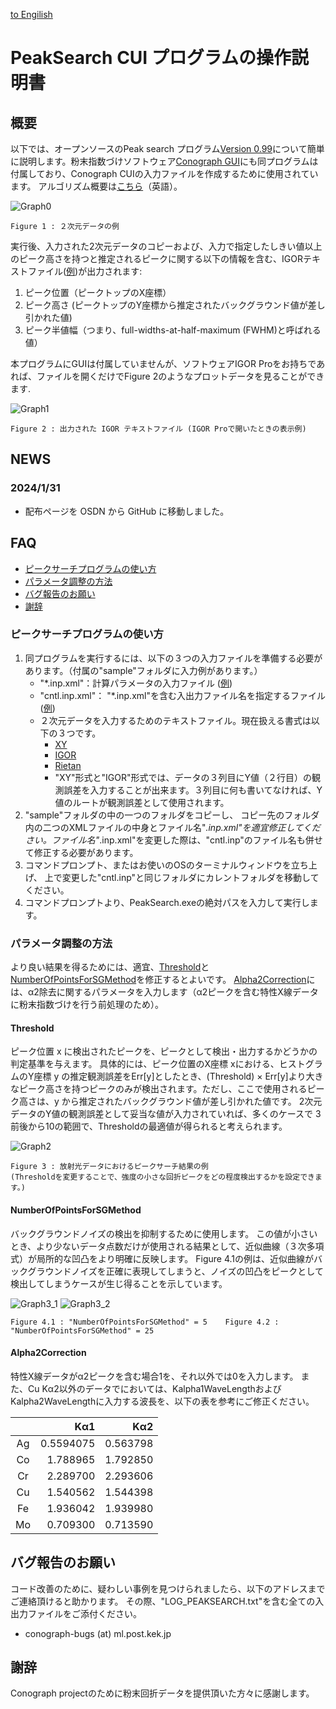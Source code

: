 [to Engilish](https://github.com/rtomiyasu/PeakSearch/blob/main/README.md)
# PeakSearch CUI プログラムの操作説明書
## 概要
以下では、オープンソースのPeak search プログラム[Version 0.99](https://github.com/rtomiyasu/PeakSearch/tree/main/PeakSearch0_9_99_win)について簡単に説明します。粉末指数づけソフトウェア[Conograph GUI](https://z-code-software.com/downloads/)にも同プログラムは付属しており、Conograph CUIの入力ファイルを作成するために使用されています。
アルゴリズム概要は[こちら]()（英語）。

![Graph0](https://github.com/rtomiyasu/PeakSearch/assets/149344913/4c71a7c7-1d95-4a40-99c6-12da01b5950f)
```
Figure 1 : ２次元データの例
```

実行後、入力された2次元データのコピーおよび、入力で指定したしきい値以上のピーク高さを持つと推定されるピークに関する以下の情報を含む、IGORテキストファイル([例](https://github.com/rtomiyasu/PeakSearch/blob/main/PeakSearch0_9_99_win/sample/sample1(CharacteristicXrays)/output/sample1_pks.histogramIgor))が出力されます:

1. ピーク位置（ピークトップのX座標）
1. ピーク高さ (ピークトップのY座標から推定されたバックグラウンド値が差し引かれた値)
1. ピーク半値幅（つまり、full-widths-at-half-maximum (FWHM)と呼ばれる値）

本プログラムにGUIは付属していませんが、ソフトウェアIGOR Proをお持ちであれば、ファイルを開くだけでFigure 2のようなプロットデータを見ることができます.

![Graph1](https://github.com/rtomiyasu/PeakSearch/assets/149344913/63df6fe7-6696-4b3d-a585-fce109f7449c)
```
Figure 2 : 出力された IGOR テキストファイル (IGOR Proで開いたときの表示例)
```

## NEWS
### 2024/1/31
 - 配布ページを OSDN から GitHub に移動しました。

## FAQ
- [ピークサーチプログラムの使い方](#ピークサーチプログラムの使い方)
- [パラメータ調整の方法](#パラメータ調整の方法)
- [バグ報告のお願い](#バグ報告のお願い)
- [謝辞](#謝辞)

### ピークサーチプログラムの使い方
1. 同プログラムを実行するには、以下の３つの入力ファイルを準備する必要があります。（付属の"sample"フォルダに入力例があります。）
    - "*.inp.xml"：計算パラメータの入力ファイル ([例](https://github.com/rtomiyasu/PeakSearch/blob/main/PeakSearch0_9_99_win/sample/sample1(CharacteristicXrays)/sample1.inp.xml))
    - "cntl.inp.xml"： "*.inp.xml"を含む入出力ファイル名を指定するファイル ([例](https://github.com/rtomiyasu/PeakSearch/blob/main/PeakSearch0_9_99_win/sample/sample1(CharacteristicXrays)/cntl.inp.xml))
    - ２次元データを入力するためのテキストファイル。現在扱える書式は以下の３つです。
        - [XY](https://github.com/rtomiyasu/PeakSearch/blob/main/PeakSearch0_9_99_win/sample/sample3(PF)/sample3.dat)
        - [IGOR](https://github.com/rtomiyasu/PeakSearch/blob/main/PeakSearch0_9_99_win/sample/sample2(TOF)/sample2.histogramIgor)
        - [Rietan](https://github.com/rtomiyasu/PeakSearch/blob/main/PeakSearch0_9_99_win/sample/sample1(CharacteristicXrays)/sample1.dat)
        - "XY"形式と"IGOR"形式では、データの３列目にY値（２行目）の観測誤差を入力することが出来ます。３列目に何も書いてなければ、Y値のルートが観測誤差として使用されます。
1. "sample"フォルダの中の一つのフォルダをコピーし、 コピー先のフォルダ内の二つのXMLファイルの中身とファイル名"*.inp.xml"を適宜修正してください。ファイル名"*.inp.xml"を変更した際は、"cntl.inp"のファイル名も併せて修正する必要があります。
1. コマンドプロンプト、またはお使いのOSのターミナルウィンドウを立ち上げ、 上で変更した"cntl.inp"と同じフォルダにカレントフォルダを移動してください。
1. コマンドプロンプトより、PeakSearch.exeの絶対パスを入力して実行します。

### パラメータ調整の方法
より良い結果を得るためには、適宜、[Threshold](#Threshold)と[NumberOfPointsForSGMethod](#NumberOfPointsForSGMethod)を修正するとよいです。
[Alpha2Correction](#Alpha2Correction)には、α2除去に関するパラメータを入力します（α2ピークを含む特性X線データに粉末指数づけを行う前処理のため）。

#### Threshold
ピーク位置 x に検出されたピークを、ピークとして検出・出力するかどうかの判定基準を与えます。
具体的には、ピーク位置のX座標 xにおける、ヒストグラムのY座標 y の推定観測誤差をErr[y]としたとき、(Threshold) × Err[y]より大きなピーク高さを持つピークのみが検出されます。ただし、ここで使用されるピーク高さは、y から推定されたバックグラウンド値が差し引かれた値です。
2次元データのY値の観測誤差として妥当な値が入力されていれば、多くのケースで 3 前後から10の範囲で、Thresholdの最適値が得られると考えられます。

![Graph2](https://github.com/rtomiyasu/PeakSearch/assets/149344913/fd76b9a9-ddb2-4f53-8e38-d11a392b1f10)
```
Figure 3 : 放射光データにおけるピークサーチ結果の例
(Thresholdを変更することで、強度の小さな回折ピークをどの程度検出するかを設定できます。)
```

#### NumberOfPointsForSGMethod
バックグラウンドノイズの検出を抑制するために使用します。
この値が小さいとき、より少ないデータ点数だけが使用される結果として、近似曲線（３次多項式）が局所的な凹凸をより明確に反映します。
Figure 4.1の例は、近似曲線がバックグラウンドノイズを正確に表現してしまうと、ノイズの凹凸をピークとして検出してしまうケースが生じ得ることを示しています。

![Graph3_1](https://github.com/rtomiyasu/PeakSearch/assets/149344913/6455d667-fd3e-4e01-a5b6-ee52a357efcb)
![Graph3_2](https://github.com/rtomiyasu/PeakSearch/assets/149344913/e897d2c0-0021-4213-a4d3-fb987c55b50d)
```
Figure 4.1 : "NumberOfPointsForSGMethod" = 5	Figure 4.2 : "NumberOfPointsForSGMethod" = 25
```

#### Alpha2Correction
特性X線データがα2ピークを含む場合1を、それ以外では0を入力します。
また、Cu Kα2以外のデータでにおいては、Kalpha1WaveLengthおよびKalpha2WaveLengthに入力する波長を、以下の表を参考にご修正ください。

| | Kα1  | Kα2  |
|:---:|---:|---:|
|Ag|0.5594075 |0.563798
|Co|1.788965  |1.792850
|Cr|2.289700  |2.293606
|Cu|1.540562  |1.544398
|Fe|1.936042  |1.939980
|Mo|0.709300  |0.713590

## バグ報告のお願い
コード改善のために、疑わしい事例を見つけられましたら、以下のアドレスまでご連絡頂けると助かります。
その際、"LOG_PEAKSEARCH.txt"を含む全ての入出力ファイルをご添付ください。

- conograph-bugs (at) ml.post.kek.jp

## 謝辞
Conograph projectのために粉末回折データを提供頂いた方々に感謝します。
